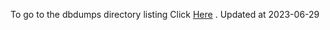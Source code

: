 To go to the dbdumps directory listing Click [Here](https://ipfs.io/ipfs/bafkreiaizag6hhelh6rw5iaaugdzr3x3gxnfueqevwqrw2hna2752qgg7q) . Updated at 2023-06-29